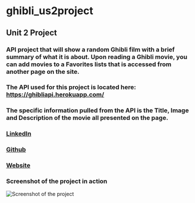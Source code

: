 # ghibli_us2project
## **Unit 2 Project**

### API project that will show a random Ghibli film with a brief summary of what it is about. Upon reading a Ghibli movie, you can add movies to a Favorites lists that is accessed from another page on the site.

### The API used for this project is located here: https://ghibliapi.herokuapp.com/

### The specific information pulled from the API is the Title, Image and Description of the movie all presented on the page.


### [LinkedIn](https://www.linkedin.com/in/onyeenwazue/)

### [Github](https://github.com/onyeenwazue)

### [Website](https://nwazue.com/)

### **Screenshot of the project in action**

![Screenshot of the project](https://freight.cargo.site/w/750/i/24b36ae7ac9bf4737db5fb0f30f9fd036fd3037089b8a2dd0ac541fe9d277359/Screen-Shot-2022-03-29-at-4.15.57-PM.png)

